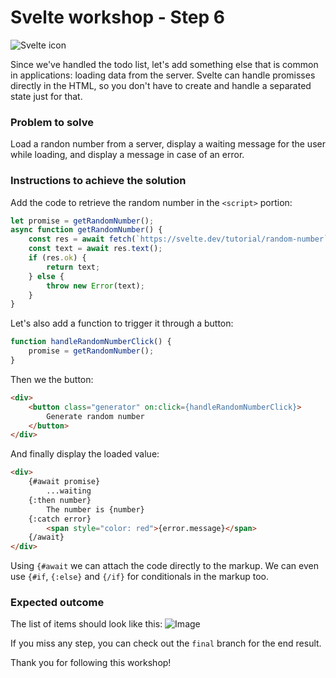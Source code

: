 # Svelte workshop - Step 6

![Svelte icon](https://svelte.dev/svelte-logo-horizontal.svg)

Since we've handled the todo list, let's add something else that is common in applications: loading data from the server. Svelte can handle promisses directly in the HTML, so you don't have to create and handle a separated state just for that.

### Problem to solve

Load a randon number from a server, display a waiting message for the user while loading, and display a message in case of an error.

### Instructions to achieve the solution

Add the code to retrieve the random number in the `<script>` portion:

```javascript
let promise = getRandomNumber();
async function getRandomNumber() {
    const res = await fetch(`https://svelte.dev/tutorial/random-number`);
    const text = await res.text();
    if (res.ok) {
        return text;
    } else {
        throw new Error(text);
    }
}
```

Let's also add a function to trigger it through a button:

```javascript
function handleRandomNumberClick() {
    promise = getRandomNumber();
}
```

Then we the button:

```html
<div>
    <button class="generator" on:click={handleRandomNumberClick}>
        Generate random number
    </button>
</div>
```

And finally display the loaded value:

```html
<div>
    {#await promise}
        ...waiting
    {:then number}
        The number is {number}
    {:catch error}
        <span style="color: red">{error.message}</span>
    {/await}
</div>
```

Using `{#await` we can attach the code directly to the markup. We can even use `{#if`, `{:else}` and `{/if}` for conditionals in the markup too.

### Expected outcome

The list of items should look like this:
![Image](https://github.com/ladraum/svelte-workshop/raw/main/what_to_expect.gif)

If you miss any step, you can check out the `final` branch for the end result.

Thank you for following this workshop!
